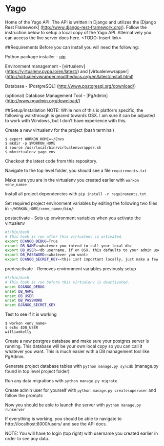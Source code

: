 # Yago
Home of the Yago API. The API is written in Django and utilizes the [Django Rest Framework] (http://www.django-rest-framework.org/). Follow the instruction 
below to setup a local copy of the Yago API. Alternatively you can access the live server docs here. <TODO: Insert link>

##Requirements
Before you can install you will need the following:

Python package installer - [pip](https://pypi.python.org/pypi/pip/)

Environment management - [virtualenv] (https://virtualenv.pypa.io/en/latest/) and [virtualenvwrapper] (http://virtualenvwrapper.readthedocs.org/en/latest/install.html)

Database - [PostgreSQL] (http://www.postgresql.org/download/) 

(optional) Database Management Tool - [PgAdmin] (http://www.pgadmin.org/download/)

##Setup/Installation 
NOTE: While non of this is platform specific, the following walkthrough is geared towards OSX. I am sure it can be adjusted to work
with Windows, but I don't have experience with this.

Create a new virtualenv for the project (bash terminal)

```
$ export WORKON_HOME=~/Envs
$ mkdir -p $WORKON_HOME
$ source /usr/local/bin/virtualenvwrapper.sh
$ mkvirtualenv yago_env
```

Checkout the latest code from this repository.

Navigate to the top level folder, you should see a file ```requirements.txt```

Make sure you are in the virtualenv you created earlier with ```workon <env_name>```

Install all project dependencies with ```pip install -r requirements.txt```

Set required project environment variables by editing the following two files in ```~/WORKON_HOME/<env_name>/bin/```:

postactivate - Sets up environment variables when you activate the virtualenv

``` bash
#!/bin/bash
# This hook is run after this virtualenv is activated.
export DJANGO_DEBUG=True
export DB_NAME=<whatever you intend to call your local db>
export DB_USER=<db username, if on OSX, this defaults to your admin username>
export DB_PASSWORD=<whatever you want>
export DJANGO_SECRET_KEY=<this isnt important locally, just make a few random characters>
```

predeactivate - Removes environment variables previously setup

``` bash
#!/bin/bash
# This hook is run before this virtualenv is deactivated.
unset DJANGO_DEBUG
unset DB_NAME
unset DB_USER
unset DB_PASSWORD
unset DJANGO_SECRET_KEY
```

Test to see if it is working
```
$ workon <env_name>
$ echo $DB_USER
williamkelly
```

Create a new postgres database and make sure your postgres server is running. This database will be your own local copy so you can call 
it whatever you want. This is much easier with a DB management tool like PgAdmin.

Generate project database tables with ```python manage.py syncdb``` (manage.py found in top level project folder)

Run any data migrations with ```python manage.py migrate```

Create admin user for yourself with ```python manage.py createsuperuser``` and follow the prompts

Now you should be able to launch the server with ```python manage.py runserver```

If everything is working, you should be able to navigate to http://localhost:8000/users/ and see the API docs.

NOTE: You will have to login (top right) with username you created earlier in order to see any data.

